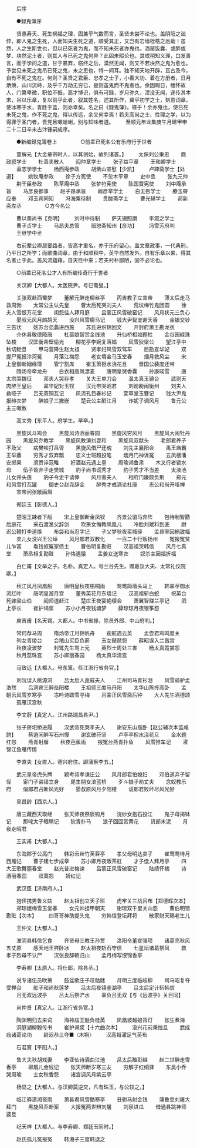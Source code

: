 <!-- { "loadSidebar": true } -->
　　后序

　　●録鬼簿序

　　贤愚寿夭、死生祸福之理，固兼乎气数而言，圣贤未尝不论也。盖阴阳之诎伸，即人鬼之生死，人而知夫生死之道，顺受其正，又岂有岩墙桎梏之厄哉！虽然，人之生斯世也，但以已死者为鬼，而不知未死者亦鬼也。酒罂饭囊、或醉或梦、块然泥土者，则其人与已死之鬼何异？此固未暇论也。其或稍知义理，口发善言，而于学问之道，甘于暴弃，临终之后，漠然无闻，则又不若块然之鬼为愈也。予尝见未死之鬼吊已死之鬼，未之思也，特一间耳。独不知天地开辟，亘古及今，自有不死之鬼在。何则？圣贤之君臣、忠孝之士子，小善大功、着在方册者，日月炳焕，山川流峙，及乎千万劫无穷已，是则虽鬼而不鬼者也。余因暇日，缅怀故人，门第卑微，职位不振，高才博识，俱有可録，岁月弥久，湮没无闻，遂传其本末，吊以乐章，复以前乎此者，叙其姓名，述其所作，冀乎初学之士，刻意词章，使冰寒于水，青胜于蓝，则亦幸矣。名之曰《録鬼簿》。嗟乎！余亦鬼也，使已死未死之鬼，作不死之鬼，得以传远，余又何幸焉！若夫高尚之士、性理之学，以为得罪于圣门者，吾党且噉蛤蜊，别与知味者道。
　　至顺元年龙集庚午月建甲申二十二日辛未古汴锺嗣成序。

　　●新编録鬼簿卷上
　　
　　○前辈已死名公有乐府行于世者

　　董解元【大金章宗时人，以其创始，故列诸首。】
　　太保刘公秉忠
　　商政叔学士
　　杜善夫散人
　　阎仲章学士
　　张子益平章
　　王和卿学士
　　盍志学学士
　　杨西庵参政
　　胡紫山宣慰【少凯】
　　卢踈斋学士【处道】
　　姚牧庵参政
　　徐子方宪使
　　不忽木平章
　　史中丞
　　张九元帅
　　荆干臣参政
　　陈草庵中丞
　　张梦符宪使
　　陈国寳宪使
　　刘中庵承旨
　　马彦良都事
　　赵子昂承旨
　　阚彦举学士
　　白无咎学士
　　滕玉霄应奉
　　邓玉宾同知
　　冯海粟待制
　　贯酸斋学士
　　曹光辅学士
　　郝新斋左丞
　　
　　○方今名公

　　曹以斋尚书【克明】
　　刘时中待制
　　萨天锡照磨
　　李溉之学士
　　曹子贞学士
　　马昂夫总管
　　班恕斋知州【彦功】
　　冯雪芳府判
　　王继学中丞

　　右前辈公卿居要路者，皆高才重名，亦于乐府留心。盖文章政事，一代典刑，乃平日之所学；而歌曲词章，由于和顺积中，英华自然发外。自有乐章以来，得其名者止于此。盖风流藴藉，自天性中来；若夫村朴鄙陋，固不必论也。

　　○前辈已死名公才人有所编传奇行于世者

　　关汉卿【大都人。太医院尹。号已斋叟。】

　　关张双赴西蜀梦
　　董解元醉走柳丝亭
　　丙吉教子立宣帝
　　薄太后走马救周勃
　　太常公主认先皇
　　曹太后死哭刘夫人
　　荒坟梅竹鬼团圆
　　徐夫人雪恨万花堂
　　闺怨佳人拜月庭
　　吕蒙正风雪破窑记
　　风月状元三负心
　　晏叔元风月鹧鸪天
　　没兴风雪瘸马记
　　钱大尹智宠谢天香
　　金银交钞三告状
　　姑苏台范蠡进西施
　　苏氏进织锦回文
　　开封府萧王勘龙衣
　　介休县敬德降唐
　　杜蘂娘智赏金线池
　　升仙桥相如题柱
　　金谷园緑珠坠楼
　　汉匡衡凿壁偷光
　　柳花亭李婉复落娼
　　风雪狄梁公
　　望江亭中秋切鲙旦
　　甲马营降生赵太祖
　　贤孝妇风雪双驾车
　　屈勘宣华妃
　　双提尸冤报汴河冤
　　月落江梅怨
　　老女壻金马玉堂春
　　烟月救风尘
　　宋上皇御断姻缘簿
　　管宁割席
　　崔玉箫担水浇花旦
　　晋国公裴度还带
　　隋炀帝牵龙舟
　　白衣相高凤漂麦
　　唐明皇哭香囊
　　孙康暎雪
　　唐太宗哭魏征
　　邓夫人哭存孝
　　关大王单刀会
　　温太真玉镜台
　　武则天肉醉王皇后
　　翠华妃对玉钗
　　汉元帝哭昭君
　　刘盼盼闹衡州
　　刘夫人救哑子
　　吕无双铜瓦记
　　风流孔目春衫记
　　萱草堂玉簪记
　　钱大尹鬼报绯衣梦
　　醉娘子三撇嵌
　　楚云公主酹江月
　　诈妮子调风月
　　鲁元公主三噉赦

　　高文秀【东平人。府学生。早卒。】

　　黑旋风斗鸡会
　　黑旋风诗酒丽春园
　　黑旋风穷风月
　　黑旋风大闹牡丹园
　　黑旋风乔教学
　　黑旋风敷演刘耍和
　　黑旋风双献头
　　老郎君养子不及父
　　病樊哙打吕胥
　　黑旋风借尸还魂
　　刘先主襄阳会
　　禹王庙霸王举鼎
　　穷秀才双弃瓢
　　忠义士班超投笔
　　烟月门神诉冤
　　五凤楼潘安掷果
　　须贾谇范睢
　　好酒赵元遇上皇
　　周瑜谒鲁肃
　　木叉行者锁水母
　　伍子胥弃子走樊城
　　豹子尚书谎秀才
　　豹子秀才不当差
　　太液池儿女并头莲
　　豹子令史干请俸
　　风月害夫人
　　相府门廉颇负荆
　　郑元和风雪打瓦罐
　　御史台赵尧辞金
　　醉秀才戒酒论杜康
　　志公和尚开哑禅
　　宣帝问张敞画眉

　　郑廷玉【彰德人。】

　　楚昭王踈者下船
　　宋上皇御断金凤钗
　　齐景公驷马奔阵
　　包待制智勘后庭花
　　采石渡渔父辞剑
　　吹箫女悔教凤凰儿
　　冷脸刘斌料到底
　　尉迟公鞭打李道焕
　　布袋和尚忍字记
　　子父梦秋夜栾城驿
　　孟县宰因祸致福
　　卖儿女没兴王公绰
　　风月郎君双教化
　　一百二十行贩扬州
　　冤报冤贫儿乍富
　　看钱奴冤家债主
　　曹伯明复勘赃
　　汉高祖哭韩信
　　风月七真堂
　　萧丞相复勘赃
　　孙恪遇猿
　　孟姜女送寒衣
　　奴杀主因福折福

　　白仁甫【文举之子。名朴。真定人。号兰谷先生。赠嘉议大夫、太常礼仪院卿。】

　　秋江风月凤凰船
　　唐明皇秋夜梧桐雨
　　鸳鸯简墙头马上
　　韩翠苹御水流红叶
　　唐明皇游月宫
　　董秀英花月东墙记
　　汉高祖斩白蛇
　　祝英台死嫁梁山伯
　　阎师道赶江
　　楚庄王夜宴絶缨会
　　萧翼智赚兰亭记
　　泗上亭长
　　崔护谒浆
　　苏小小月夜钱塘梦
　　薛琼琼月夜银筝怨

　　庾吉甫【名天锡。大都人。中书省掾，除员外郎、中山府判。】

　　常何荐马周
　　隋炀帝江月锦帆舟
　　裴航遇云英
　　孟尝君鸡鸣度关
　　列女青绫台
　　会稽山买臣负薪
　　玉女琵琶怨
　　薛昭误入兰昌宫
　　秋夜凌波梦
　　封骘先生骂上元
　　英烈士周处三害
　　杨太真霓裳怨
　　秋月蕊珠宫
　　苏小卿丽春园
　　杨太真华清宫

　　马致远【大都人。号东篱。任江浙行省务官。】

　　刘阮误入桃源洞
　　吕太后人彘戚夫人
　　江州司马青衫泪
　　风雪骑驴孟浩然
　　吕洞宾三醉岳阳楼
　　王祖师三度马丹阳
　　太华山陈抟高卧
　　孟朝云风雪岁寒亭
　　冻吟诗踏雪寻梅
　　吕蒙正风雪斋后钟
　　大人先生酒德颂
　　孤雁汉宫秋

　　李文蔚【真定人。江州路瑞昌县尹。】

　　张子房圯桥进履
　　汉武帝死哭李夫人
　　谢安东山高卧【赵公辅次本监咸韵】
　　蔡逍闲醉写石州慢
　　谢玄破苻坚
　　卢亭亭担水浇花旦
　　金水题红怨
　　燕青射雁
　　秋夜芭蕉雨
　　报冤台燕青扑鱼
　　风雪推车记
　　濯锦江鱼雁传情

　　李直夫【女直人。德兴府住。即蒲察李五。】

　　武元皇帝虎头牌
　　颖考叔孝谏庄公
　　风月郎君怕媳妇
　　邓伯道弃子留侄
　　宦门子弟错立身
　　尾生期女渰蓝桥
　　歹斗娘子劝丈夫
　　念奴教乐府
　　俏郎君占断风光好
　　晏叔原风月夕阳楼
　　谎郎君败坏尽风光好

　　吴昌龄【西京人。】

　　唐三藏西天取经
　　张天师夜祭辰钩月
　　浣纱女抱石投江
　　鬼子母揭钵记
　　那咤太子眼睛记
　　狄青扑马
　　浪子回回赏黄花
　　货郎末泥
　　月夜走昭君

　　王实甫【大都人。】

　　东海郡于公高门
　　韩彩云丝竹芙蓉亭
　　孝父母明达卖子
　　崔莺莺待月西厢记
　　曹子建七步成章
　　苏小卿月夜贩茶舡
　　才子佳人拜月亭
　　四大王歌舞丽春堂
　　赵光普进梅谏
　　吕蒙正风雪破窑记
　　陆绩怀橘
　　诗酒丽春园
　　双蕖怨
　　娇红记

　　武汉臣【济南府人。】

　　抱侄携男鲁义姑
　　赵太祖创立天子班
　　虎牢关三战吕布【郑德辉次本】
　　郑琼娥梅雪玉堂春
　　女元帅挂甲朝天
　　谢琼双千里关山怨
　　曹伯明错勘赃【次本】
　　四哥哥神助提头鬼
　　穷韩信登坛拜将
　　散家财天赐老生儿

　　王仲文【大都人。】

　　淮阴县韩信乞食
　　齐贤母三教王孙贾
　　洛阳令董宣强项
　　诸葛亮秋风五丈原
　　感天地王祥卧冰
　　赵太祖夜斩石守信
　　七星坛诸葛祭风
　　救孝子烈母不认尸
　　汉张良辞朝归山
　　孟月梅写恨锦香亭

　　李寿卿【太原人。将仕郎，除县丞。】

　　说专诸伍员吹箫
　　鼓盆歌庄子叹骷髅
　　月明三度临岐柳
　　司马昭复夺受禅台
　　舡子和尚秋莲梦
　　吕太后夜镇鉴湖亭
　　吕太后定计斩韩信
　　吕无双远波亭
　　吕太后祭浐水
　　辜负吕无双【与《远波亭》关目同】

　　尚仲贤【真定人。江浙行省务官。】

　　陶渊明归去来词
　　海神庙王魁负桂英
　　凤凰坡越娘背灯
　　张生煮海
　　洞庭湖柳毅传书
　　崔护谒浆【十六曲次本】
　　没兴花前秉烛旦
　　武成庙诸葛论功
　　尉迟恭三夺■〈木朔〉
　　汉高祖濯足气英布

　　石君寳【平阳人。】

　　鲁大夫秋胡戏妻
　　李亚仙诗酒曲江池
　　吕太后醢彭越
　　赵二世醉走雪香亭
　　柳眉儿金钱记
　　张天师断岁寒三友
　　穷解子红绡驿
　　东吴小乔哭周瑜
　　士女秋香怨
　　诸宫调风月紫云亭

　　杨显之【大都人。与汉卿莫逆交，凡有珠玉，与公较之。】

　　临江驿潇湘夜雨
　　萧县君风雪酷寒亭
　　丑驸马射金钱
　　蒲鲁忽刘屠大拜门
　　黑旋风乔断案
　　大报冤两世辨刘屠
　　刘泉进瓜
　　借通县跳神师婆旦

　　纪天祥【大都人。与李寿卿、郑廷玉同时。】

　　赵氏孤儿冤报冤
　　韩湘子三度韩退之
